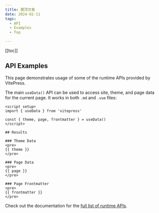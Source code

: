 ```yaml
---
title: 置顶文章
date: 2024-02-11
tags:
  - API
  - Examples
  - Top

---
```


[[toc]]

## API Examples

This page demonstrates usage of some of the runtime APIs provided by VitePress.

The main `useData()` API can be used to access site, theme, and page data for the current page. It works in both `.md` and `.vue` files:

```vue
<script setup>
import { useData } from 'vitepress'

const { theme, page, frontmatter } = useData()
</script>

## Results

### Theme Data
<pre>
{{ theme }}
</pre>

### Page Data
<pre>
{{ page }}
</pre>

### Page Frontmatter
<pre>
{{ frontmatter }}
</pre>
```

Check out the documentation for the [full list of runtime APIs](https://vitepress.dev/reference/runtime-api#usedata).
